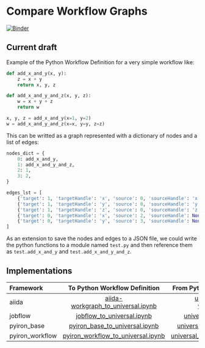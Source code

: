 # Compare Workflow Graphs
[![Binder](https://mybinder.org/badge_logo.svg)](https://mybinder.org/v2/gh/pyiron-dev/compare-workflow-graphs/HEAD)

## Current draft
Example of the Python Workflow Definition for a very simple workflow like:
```python
def add_x_and_y(x, y):
    z = x + y
    return x, y, z

def add_x_and_y_and_z(x, y, z):
    w = x + y + z
    return w

x, y, z = add_x_and_y(x=1, y=2)
w = add_x_and_y_and_z(x=x, y=y, z=z)
```
This can be writted as a graph represented with a dictionary of nodes and a list of edges: 
```python
nodes_dict = {
    0: add_x_and_y,
    1: add_x_and_y_and_z,
    2: 1,
    3: 2,
}

edges_lst = [
    {'target': 1, 'targetHandle': 'x', 'source': 0, 'sourceHandle': 'x'},
    {'target': 1, 'targetHandle': 'y', 'source': 0, 'sourceHandle': 'y'},
    {'target': 1, 'targetHandle': 'z', 'source': 0, 'sourceHandle': 'z'},
    {'target': 0, 'targetHandle': 'x', 'source': 2, 'sourceHandle': None},
    {'target': 0, 'targetHandle': 'y', 'source': 3, 'sourceHandle': None},
]
```
As an extension to save the nodes and edges to a JSON file, we could write the python functions to a module named `test.py` and then reference them as `test.add_x_and_y` and `test.add_x_and_y_and_z`. 

## Implementations 

| Framework | To Python Workflow Definition | From Python Workflow Definition | 
|:----------|:-----------------------------:|:-------------------------------:|
| aiida     | [aiida-workgraph_to_universal.ipynb](https://github.com/pyiron-dev/compare-workflow-graphs/blob/main/aiida-workgraph_to_universal.ipynb) | [universal_to_aiida-workgraph.ipynb](https://github.com/pyiron-dev/compare-workflow-graphs/blob/main/universal_to_aiida-workgraph.ipynb) |
| jobflow | [jobflow_to_universal.ipynb](https://github.com/pyiron-dev/compare-workflow-graphs/blob/main/jobflow_to_universal.ipynb) | [universal_to_jobflow.ipynb](https://github.com/pyiron-dev/compare-workflow-graphs/blob/main/universal_to_jobflow.ipynb) |
| pyiron_base | [pyiron_base_to_universal.ipynb](https://github.com/pyiron-dev/compare-workflow-graphs/blob/main/pyiron_base_to_universal.ipynb) | [universal_to_pyiron_base.ipynb](https://github.com/pyiron-dev/compare-workflow-graphs/blob/main/universal_to_pyiron_base.ipynb)
| pyiron_workflow | [pyiron_workflow_to_universal.ipynb](https://github.com/pyiron-dev/compare-workflow-graphs/blob/main/pyiron_workflow_to_universal.ipynb) | [universal_to_pyiron_workflow.ipynb](https://github.com/pyiron-dev/compare-workflow-graphs/blob/main/universal_to_pyiron_workflow.ipynb) |
